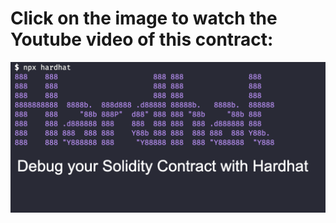 # Click on the image to watch the Youtube video of this contract:

[![how to debug your solidity contract with hardhat](https://raw.githubusercontent.com/mohammadreza-ashouri/Hardhat-Debug-Solidity/main/hardhatdebug.png)](https://youtu.be/etzg4f7wbis)
